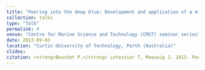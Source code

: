```yaml
---
title: "Peering into the deep blue: Development and application of a midwater video system to monitor pelagic wildlife"
collection: talks
type: "Talk"
permalink: #
venue: "Centre for Marine Science and Technology (CMST) seminar series"
date: 2013-09-03
location: "Curtin University of Technology, Perth (Australia)"
slides:
citation: <strong>Bouchet P,</strong> Letessier T, Meeuwig J. 2013. Peering into the deep blue: Development and application of a midwater video system to monitor pelagic wildlife. Talk at the Centre for Marine Science and Technology (CMST) seminar series, Curtin University of Technology, Perth (Australia).
---
```

